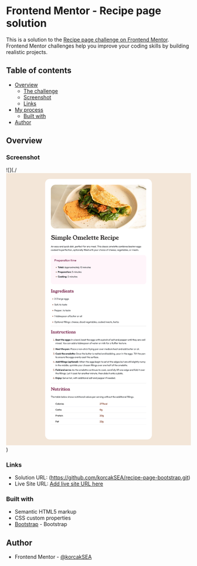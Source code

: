 # Frontend Mentor - Recipe page solution

This is a solution to the [Recipe page challenge on Frontend Mentor](https://www.frontendmentor.io/challenges/recipe-page-KiTsR8QQKm). Frontend Mentor challenges help you improve your coding skills by building realistic projects. 

## Table of contents

- [Overview](#overview)
  - [The challenge](#the-challenge)
  - [Screenshot](#screenshot)
  - [Links](#links)
- [My process](#my-process)
  - [Built with](#built-with)
- [Author](#author)

## Overview

### Screenshot

![](./![alt text](image.png))


### Links

- Solution URL: (https://github.com/korcakSEA/recipe-page-bootstrap.git)
- Live Site URL: [Add live site URL here](https://your-live-site-url.com)

### Built with

- Semantic HTML5 markup
- CSS custom properties
- [Bootstrap](https://getbootstrap.com/) - Bootstrap


## Author

- Frontend Mentor - [@korcakSEA](https://www.frontendmentor.io/profile/yourusername)